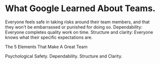 # What Google Learned About Teams.

Everyone feels safe in taking risks around their team members, and that they won't be embarrassed or punished for doing so. Dependability: Everyone completes quality work on time. Structure and clarity: Everyone knows what their specific expectations are.

The 5 Elements That Make A Great Team

Psychological Safety. Dependability. Structure and Clarity.